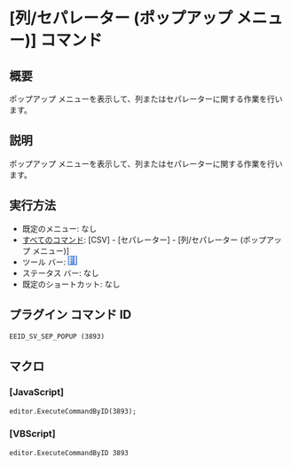 # \[列/セパレーター (ポップアップ メニュー)\] コマンド

## 概要

ポップアップ メニューを表示して、列またはセパレーターに関する作業を行います。

## 説明

ポップアップ メニューを表示して、列またはセパレーターに関する作業を行います。

## 実行方法

- 既定のメニュー: なし
- [すべてのコマンド](../../glossary/allcommands): \[CSV\] - \[セパレーター\] - \[列/セパレーター (ポップアップ メニュー)\]
- ツール バー: ![](../../images/columns_separators.png)
- ステータス バー: なし
- 既定のショートカット: なし

## プラグイン コマンド ID

```
EEID_SV_SEP_POPUP (3893)
```

## マクロ

### \[JavaScript\]

```
editor.ExecuteCommandByID(3893);
```

### \[VBScript\]

```
editor.ExecuteCommandByID 3893
```

